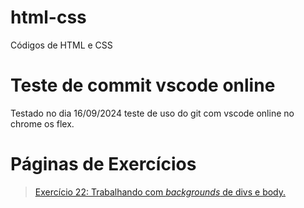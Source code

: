 # html-css
 Códigos de HTML e CSS

# Teste de commit vscode online
 Testado no dia 16/09/2024 teste de uso do git com vscode online no chrome os flex.

# Páginas de Exercícios
> <a href="https://juliompcnascimento.github.io/html-css/README_ex022.md">Exercício 22: Trabalhando com <i>backgrounds</i> de divs e body.</a>
